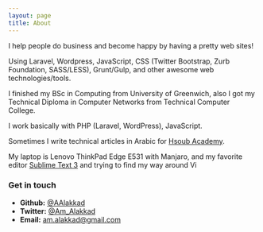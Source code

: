 ```yaml
---
layout: page
title: About
---
```


I help people do business and become happy by having a pretty web sites!

Using Laravel, Wordpress, JavaScript, CSS (Twitter Bootstrap, Zurb Foundation, SASS/LESS), Grunt/Gulp, and other awesome web technologies/tools.

I finished my BSc in Computing from University of Greenwich, also I got my Technical Diploma in Computer Networks from Technical Computer College.

I work basically with PHP (Laravel, WordPress), JavaScript.

Sometimes I write technical articles in Arabic for [Hsoub Academy](http://academy.hsoub.com/profile/11-%D8%B9%D9%85%D8%A7%D8%B1-%D8%A7%D9%84%D8%B9%D9%82%D8%A7%D8%AF/).

My laptop is Lenovo ThinkPad Edge E531 with Manjaro, and my favorite editor [Sublime Text 3](http://sublimetext.com/3) and trying to find my way around Vi


### Get in touch

- **Github:** [@AAlakkad](https://github.com/AAlakkad)
- **Twitter:** [@Am_Alakkad](https://twitter.com/Am_Alakkad)
- **Email:** am.alakkad@gmail.com
